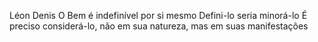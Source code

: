 Léon Denis
O Bem é indefinível por si mesmo
Defini-lo seria minorá-lo
É preciso considerá-lo, não em sua natureza, mas em suas manifestações
